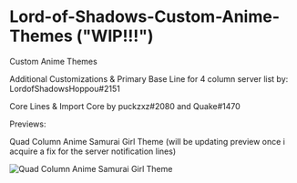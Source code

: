 # Lord-of-Shadows-Custom-Anime-Themes  ("WIP!!!")
Custom Anime Themes


Additional Customizations & Primary Base Line for 4 column server list by: LordofShadowsHoppou#2151

Core Lines & Import Core by puckzxz#2080 and Quake#1470








Previews:


Quad Column Anime Samurai Girl Theme (will be updating preview once i acquire a fix for the server notification lines)

![Quad Column Anime Samurai Girl Theme](https://i.imgur.com/eberhfv.png)
